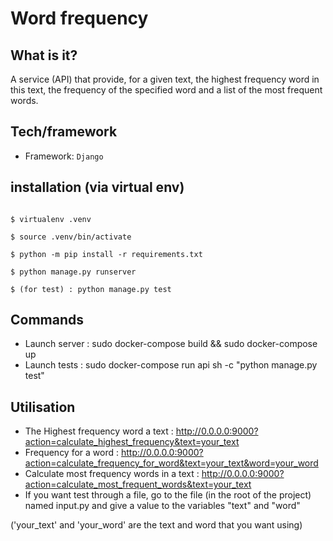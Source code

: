# Word frequency

## What is it?
A service (API) that provide, for a given text, the highest frequency word in this text, the frequency of the specified
word and a list of the most frequent words.

## Tech/framework

* Framework: ``Django``

## installation (via virtual env)

```

$ virtualenv .venv

$ source .venv/bin/activate

$ python -m pip install -r requirements.txt

$ python manage.py runserver 

$ (for test) : python manage.py test
```

## Commands

* Launch server : sudo docker-compose build && sudo docker-compose up
* Launch tests :  sudo docker-compose run api sh -c "python manage.py test"

## Utilisation

* The Highest frequency word a text : http://0.0.0.0:9000?action=calculate_highest_frequency&text=your_text
* Frequency for a word : http://0.0.0.0:9000?action=calculate_frequency_for_word&text=your_text&word=your_word
* Calculate most frequency words in a text : http://0.0.0.0:9000?action=calculate_most_frequent_words&text=your_text
* If you want test through a file, go to the file (in the root of the project) named input.py and give a value to the variables "text" and "word"

('your_text' and 'your_word' are the text and word that you want using)